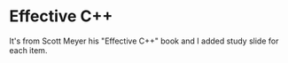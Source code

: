 # Effective C++

It's from Scott Meyer his "Effective C++" book and I added study slide for each item.
